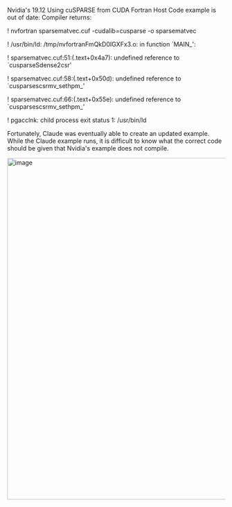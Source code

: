 Nvidia's 19.12 Using cuSPARSE from CUDA Fortran Host Code example is out of date:
Compiler returns:

! nvfortran sparsematvec.cuf -cudalib=cusparse -o sparsematvec

! /usr/bin/ld: /tmp/nvfortranFmQkD0IGXFx3.o: in function `MAIN_':

! sparsematvec.cuf:51:(.text+0x4a7): undefined reference to `cusparseSdense2csr'

! sparsematvec.cuf:58:(.text+0x50d): undefined reference to `cusparsescsrmv_sethpm_'

! sparsematvec.cuf:66:(.text+0x55e): undefined reference to `cusparsescsrmv_sethpm_'

! pgacclnk: child process exit status 1: /usr/bin/ld

Fortunately, Claude was eventually able to create an updated example. While the Claude example runs, it is difficult to know what the correct code should be given that Nvidia's example does not compile.

<img width="1964" height="788" alt="image" src="https://github.com/user-attachments/assets/1f241383-8085-434c-a2eb-a4118b6f1d12" />

